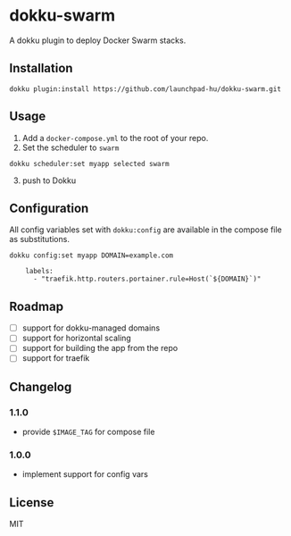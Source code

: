 # dokku-swarm

A dokku plugin to deploy Docker Swarm stacks.

## Installation

```shell
dokku plugin:install https://github.com/launchpad-hu/dokku-swarm.git
```

## Usage

1. Add a `docker-compose.yml` to the root of your repo.
2. Set the scheduler to `swarm`

```shell
dokku scheduler:set myapp selected swarm
```

3. push to Dokku

## Configuration

All config variables set with `dokku:config` are available in the compose file as substitutions.

```
dokku config:set myapp DOMAIN=example.com
```

```
    labels:
      - "traefik.http.routers.portainer.rule=Host(`${DOMAIN}`)"
```

## Roadmap

- [ ] support for dokku-managed domains
- [ ] support for horizontal scaling
- [ ] support for building the app from the repo
- [ ] support for traefik

## Changelog

### 1.1.0

- provide `$IMAGE_TAG` for compose file

### 1.0.0

- implement support for config vars

## License

MIT
